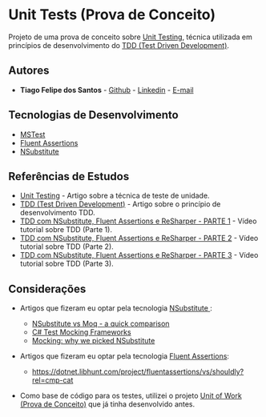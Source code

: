 # Unit Tests (Prova de Conceito)

Projeto de uma prova de conceito sobre [Unit Testing][ref-1], técnica utilizada em princípios de desenvolvimento do [TDD (Test Driven Development)][ref-2].

## Autores

* **Tiago Felipe dos Santos** - [Github](https://github.com/taigosantos) - [Linkedin](https://www.linkedin.com/in/tiago-santos-36b25341/) - [E-mail](mailto:taigobrasil@gmail.com)

## Tecnologias de Desenvolvimento

[tec-1]: https://msdn.microsoft.com/en-us/library/ms182486.aspx
[tec-2]: http://fluentassertions.com/
[tec-3]: http://nsubstitute.github.io/

* [MSTest][tec-1]
* [Fluent Assertions][tec-2]
* [NSubstitute ][tec-3]

## Referências de Estudos

[ref-1]: https://pt.wikipedia.org/wiki/Teste_de_unidade
[ref-2]: https://pt.wikipedia.org/wiki/Test_Driven_Development
[ref-3]: https://www.youtube.com/watch?v=fKy2NCKvzSQ&t=131s
[ref-4]: https://www.youtube.com/watch?v=2Q1JbixVdmU&t=7s
[ref-5]: https://www.youtube.com/watch?v=jX5wOLwj2sA&t=92s

* [Unit Testing][ref-1] - Artigo sobre a técnica de teste de unidade.
* [TDD (Test Driven Development)][ref-2] - Artigo sobre o princípio de desenvolvimento TDD.
* [TDD com NSubstitute, Fluent Assertions e ReSharper - PARTE 1][ref-3] - Vídeo tutorial sobre TDD (Parte 1).
* [TDD com NSubstitute, Fluent Assertions e ReSharper - PARTE 2][ref-4] - Vídeo tutorial sobre TDD (Parte 2).
* [TDD com NSubstitute, Fluent Assertions e ReSharper - PARTE 3][ref-5] - Vídeo tutorial sobre TDD (Parte 3).

## Considerações

* Artigos que fizeram eu optar pela tecnologia [NSubstitute ][tec-3]:
  * [NSubstitute vs Moq - a quick comparison](http://programmaticallyspeaking.com/nsubstitute-vs-moq-a-quick-comparison.html)
  * [C# Test Mocking Frameworks](https://helloacm.com/c-test-mocking-frameworks)
  * [Mocking: why we picked NSubstitute](http://weareadaptive.com/2014/09/30/why-nsubstitute)
  
* Artigos que fizeram eu optar pela tecnologia [Fluent Assertions][tec-2]:
  * https://dotnet.libhunt.com/project/fluentassertions/vs/shouldly?rel=cmp-cat

* Como base de código para os testes, utilizei o projeto [Unit of Work (Prova de Conceito)](../unit-of-work/README.md) que já tinha desenvolvido antes.
